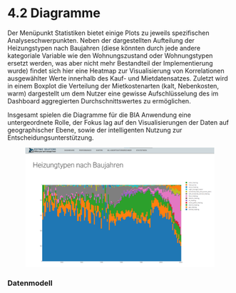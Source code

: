 # 4.2 Diagramme

Der Menüpunkt Statistiken bietet einige Plots zu jeweils spezifischen Analyseschwerpunkten. Neben der dargestellten Aufteilung der Heizungstypen nach Baujahren (diese könnten durch jede andere kategoriale Variable wie den Wohnungszustand oder Wohnungstypen ersetzt werden, was aber nicht mehr Bestandteil der Implementierung wurde) findet sich hier eine Heatmap zur Visualisierung von Korrelationen ausgewählter Werte innerhalb des Kauf- und Mietdatensatzes. Zuletzt wird in einem Boxplot die Verteilung der Mietkostenarten (kalt, Nebenkosten, warm) dargestellt um dem Nutzer eine gewisse Aufschlüsselung des im Dashboard aggregierten Durchschnittswertes zu ermöglichen.&#x20;

Insgesamt spielen die Diagramme für die BIA Anwendung eine untergeordnete Rolle, der Fokus lag auf den Visualisierungen der Daten auf geographischer Ebene, sowie der intelligenten Nutzung zur Entscheidungsunterstützung.

<figure><img src="../../.gitbook/assets/image (1).png" alt=""><figcaption></figcaption></figure>

### Datenmodell

